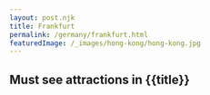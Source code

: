 ```yaml
---
layout: post.njk
title: Frankfurt
permalink: /germany/frankfurt.html
featuredImage: /_images/hong-kong/hong-kong.jpg
---
```

## Must see attractions in {{title}}
